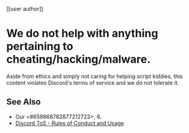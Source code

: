 [[user author]]

# We do not help with anything pertaining to cheating/hacking/malware.
Aside from ethics and simply not caring for helping script kiddies, this content violates Discord's terms of service and we do not tolerate it.

## See Also
- Our <#659868782877212723>, 6.
- [Discord ToS - Rules of Conduct and Usage](https://discord.com/terms)